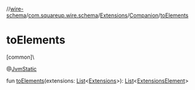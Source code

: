 //[wire-schema](../../../../index.md)/[com.squareup.wire.schema](../../index.md)/[Extensions](../index.md)/[Companion](index.md)/[toElements](to-elements.md)

# toElements

[common]\

@[JvmStatic](https://kotlinlang.org/api/latest/jvm/stdlib/kotlin.jvm/-jvm-static/index.html)

fun [toElements](to-elements.md)(extensions: [List](https://kotlinlang.org/api/latest/jvm/stdlib/kotlin.collections/-list/index.html)&lt;[Extensions](../index.md)&gt;): [List](https://kotlinlang.org/api/latest/jvm/stdlib/kotlin.collections/-list/index.html)&lt;[ExtensionsElement](../../../com.squareup.wire.schema.internal.parser/-extensions-element/index.md)&gt;
